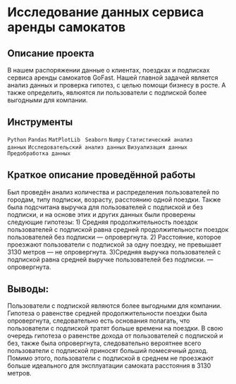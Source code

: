 # Исследование данных сервиса аренды самокатов
## Описание проекта
В нашем распоряжении данные о клиентах, поездках и подписках сервиса аренды самокатов GoFast. Нашей главной задачей является анализ данных и проверка гипотез, с целью помощи бизнесу в росте. А также определить, явлюятся ли пользователи с подпиской более выгодными для компании.
## Инструменты
<code>Python</code> <code>Pandas</code> <code>MatPlotLib</code> <code> Seaborn</code> <code>Numpy</code> <code>Статистический анализ данных</code> <code>Исследовательский анализ данных</code> <code>Визуализация данных</code> <code>Предобработка данных</code>
## Краткое описание проведённой работы
Был проведён анализ количества и распределения пользователей по городам, типу подписки, возрасту, расстоянию одной поездки. Также была подсчитана выручка для пользователей с подпиской и без подписки, и на основе этих и других данных были проверены следующие гипотезы: 1) Средняя продолжительность поездок пользователей с подпиской равна средней продолжительности поездок пользователей без подписки — опровергнута. 2) Расстояние, которое проезжают пользователи с подпиской за одну поездку, не превышает 3130 метров — не опровергнута. 3)Средняя выручка пользователей с подпиской равна средней выручке пользователей без подписки. — опровергнута.
## Выводы:
Пользователи с подпиской являются более выгодными для компании. Гипотеза о равенстве средней продолжительности поездки была опровергнута, следовательно есть основания полагать, что пользователи с подпиской тратят больше времени на поездки. В свою очередь гипотеза о равенстве дохода от пользователей с подпиской и без, также была опровергнута, следовательно вероятнее всего пользователи с подпиской приносят больший помесячный доход. Помимо этого, пользователи с подпиской в среднем не проезжают больше идеального для эксплуатации самоката расстояния в 3130 метров.
